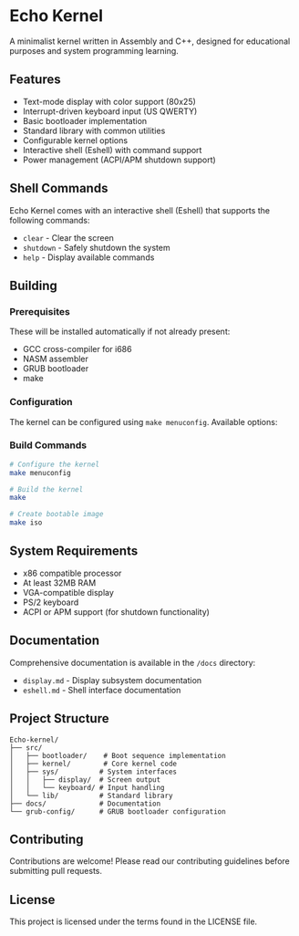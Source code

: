 # Echo Kernel

A minimalist kernel written in Assembly and C++, designed for educational purposes and system programming learning.

## Features

- Text-mode display with color support (80x25)
- Interrupt-driven keyboard input (US QWERTY)
- Basic bootloader implementation
- Standard library with common utilities
- Configurable kernel options
- Interactive shell (Eshell) with command support
- Power management (ACPI/APM shutdown support)

## Shell Commands

Echo Kernel comes with an interactive shell (Eshell) that supports the following commands:

- `clear` - Clear the screen
- `shutdown` - Safely shutdown the system
- `help` - Display available commands

## Building

### Prerequisites
These will be installed automatically if not already present:
- GCC cross-compiler for i686
- NASM assembler
- GRUB bootloader
- make

### Configuration

The kernel can be configured using `make menuconfig`. Available options:



### Build Commands

```bash
# Configure the kernel
make menuconfig

# Build the kernel
make

# Create bootable image
make iso
```

## System Requirements

- x86 compatible processor
- At least 32MB RAM
- VGA-compatible display
- PS/2 keyboard
- ACPI or APM support (for shutdown functionality)

## Documentation

Comprehensive documentation is available in the `/docs` directory:
- `display.md` - Display subsystem documentation
- `eshell.md` - Shell interface documentation

## Project Structure

```
Echo-kernel/
├── src/
│   ├── bootloader/    # Boot sequence implementation
│   ├── kernel/        # Core kernel code
│   ├── sys/          # System interfaces
│   │   ├── display/  # Screen output
│   │   └── keyboard/ # Input handling
│   └── lib/          # Standard library
├── docs/             # Documentation
└── grub-config/      # GRUB bootloader configuration
```

## Contributing

Contributions are welcome! Please read our contributing guidelines before submitting pull requests.

## License

This project is licensed under the terms found in the LICENSE file.
